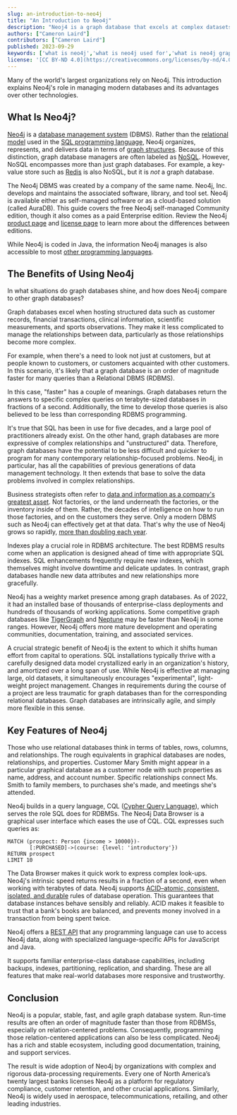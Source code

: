 ```yaml
---
slug: an-introduction-to-neo4j
title: "An Introduction to Neo4j"
description: "Neoj4 is a graph database that excels at complex datasets. Learn how it differs from relational databases like SQL and discover some practical use cases."
authors: ["Cameron Laird"]
contributors: ["Cameron Laird"]
published: 2023-09-29
keywords: ['what is neo4j','what is neo4j used for','what is neo4j graph database']
license: '[CC BY-ND 4.0](https://creativecommons.org/licenses/by-nd/4.0)'
---
```


Many of the world's largest organizations rely on Neo4j. This introduction explains Neo4j's role in managing modern databases and its advantages over other technologies.

## What Is Neo4j?

[Neo4j](https://neo4j.com) is a [database management system](/docs/guides/databases/) (DBMS). Rather than the [relational model](https://www.techtarget.com/searchdatamanagement/definition/RDBMS-relational-database-management-system) used in the [SQL programming language](/docs/guides/sql-commands/), Neo4j organizes, represents, and delivers data in terms of [graph structures](https://neo4j.com/developer/graph-database/). Because of this distinction, graph database managers are often labeled as [NoSQL](/docs/guides/what-is-nosql/). However, NoSQL encompasses more than just graph databases. For example, a key-value store such as [Redis](/docs/guides/databases/redis/) is also NoSQL, but it is *not* a graph database.

The Neo4j DBMS was created by a company of the same name. Neo4j, Inc. develops and maintains the associated software, library, and tool set. Neo4j is available either as self-managed software or as a cloud-based solution (called AuraDB). This guide covers the free Neo4j self-managed Community edition, though it also comes as a paid Enterprise edition. Review the Neo4j [product page](https://neo4j.com/product/neo4j-graph-database/) and [license page](https://neo4j.com/licensing/) to learn more about the differences between editions.

While Neo4j is coded in Java, the information Neo4j manages is also accessible to most [other programming languages](https://neo4j.com/developer/language-guides/).

## The Benefits of Using Neo4j

In what situations do graph databases shine, and how does Neo4j compare to other graph databases?

Graph databases excel when hosting structured data such as customer records, financial transactions, clinical information, scientific measurements, and sports observations. They make it less complicated to manage the relationships between data, particularly as those relationships become more complex.

For example, when there's a need to look not just at customers, but at people known to customers, or customers acquainted with other customers. In this scenario, it's likely that a graph database is an order of magnitude faster for many queries than a Relational DBMS (RDBMS).

In this case, "faster" has a couple of meanings. Graph databases return the answers to specific complex queries on terabyte-sized databases in fractions of a second. Additionally, the time to develop those queries is also believed to be less than corresponding RDBMS programming.

It's true that SQL has been in use for five decades, and a large pool of practitioners already exist. On the other hand, graph databases are more expressive of complex relationships and "unstructured" data. Therefore, graph databases have the potential to be less difficult and quicker to program for many contemporary relationship-focused problems. Neo4j, in particular, has all the capabilities of previous generations of data management technology. It then extends that base to solve the data problems involved in complex relationships.

Business strategists often refer to [data and information as a company's greatest asset](https://techcrunch.com/sponsor/teradata/why-data-is-the-single-most-important-asset-for-companies-of-the-future/). Not factories, or the land underneath the factories, or the inventory inside of them. Rather, the decades of intelligence on how to run those factories, and on the customers they serve. Only a modern DBMS such as Neo4j can effectively get at that data. That's why the use of Neo4j grows so rapidly, [more than doubling each year](https://neo4j.com/news/neo4j-ranks-among-20-fastest-growing-skills-for-independent-professionals-over-120-yoy-growth/).

Indexes play a crucial role in RDBMS architecture. The best RDBMS results come when an application is designed ahead of time with appropriate SQL indexes. SQL enhancements frequently require new indexes, which themselves might involve downtime and delicate updates. In contrast, graph databases handle new data attributes and new relationships more gracefully.

Neo4j has a weighty market presence among graph databases. As of 2022, it had an installed base of thousands of enterprise-class deployments and hundreds of thousands of working applications. Some competitive graph databases like [TigerGraph](https://www.tigergraph.com/) and [Neptune](https://aws.amazon.com/neptune/) may be faster than Neo4j in some ranges. However, Neo4j offers more mature development and operating communities, documentation, training, and associated services.

A crucial strategic benefit of Neo4j is the extent to which it shifts human effort from capital to operations. SQL installations typically thrive with a carefully designed data model crystallized early in an organization's history, and amortized over a long span of use. While Neo4j is effective at managing large, old datasets, it simultaneously encourages "experimental", light-weight project management. Changes in requirements during the course of a project are less traumatic for graph databases than for the corresponding relational databases. Graph databases are intrinsically agile, and simply more flexible in this sense.

## Key Features of Neo4j

Those who use relational databases think in terms of tables, rows, columns, and relationships. The rough equivalents in graphical databases are nodes, relationships, and properties. Customer Mary Smith might appear in a particular graphical database as a customer node with such properties as name, address, and account number. Specific relationships connect Ms. Smith to family members, to purchases she's made, and meetings she's attended.

Neo4j builds in a query language, CQL ([Cypher Query Language](https://neo4j.com/developer/cypher/)), which serves the role SQL does for RDBMSs. The Neo4j Data Browser is a graphical user interface which eases the use of CQL. CQL expresses such queries as:

```command
MATCH (prospect: Person {income > 10000})-
       [:PURCHASED]->(course: {level: 'introductory'})
RETURN prospect
LIMIT 10
```

The Data Browser makes it quick work to express complex look-ups. Neo4j's intrinsic speed returns results in a fraction of a second, even when working with terabytes of data. Neo4j supports [ACID–atomic, consistent, isolated, and durable](https://database.guide/what-is-acid-in-databases/) rules of database operation. This guarantees that database instances behave sensibly and reliably. ACID makes it feasible to trust that a bank's books are balanced, and prevents money involved in a transaction from being spent twice.

Neo4j offers a [REST API](https://restfulapi.net/) that any programming language can use to access Neo4j data, along with specialized language-specific APIs for JavaScript and Java.

It supports familiar enterprise-class database capabilities, including backups, indexes, partitioning, replication, and sharding. These are all features that make real-world databases more responsive and trustworthy.

## Conclusion

Neo4j is a popular, stable, fast, and agile graph database system. Run-time results are often an order of magnitude faster than those from RDBMSs, especially on relation-centered problems. Consequently, programming those relation-centered applications can also be less complicated. Neo4j has a rich and stable ecosystem, including good documentation, training, and support services.

The result is wide adoption of Neo4j by organizations with complex and rigorous data-processing requirements. Every one of North America’s twenty largest banks licenses Neo4j as a platform for regulatory compliance, customer retention, and other crucial applications. Similarly, Neo4j is widely used in aerospace, telecommunications, retailing, and other leading industries.